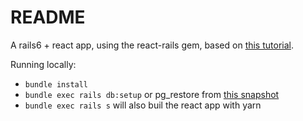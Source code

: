 # README

A rails6 + react app, using the react-rails gem, based on [this tutorial](https://www.digitalocean.com/community/tutorials/how-to-set-up-a-ruby-on-rails-project-with-a-react-frontend).

Running locally:
* `bundle install`
* `bundle exec rails db:setup` or pg_restore from [this snapshot](http://michaelsnook.com.s3.us-east-1.amazonaws.com/mydb.dump)
* `bundle exec rails s` will also buil the react app with yarn
